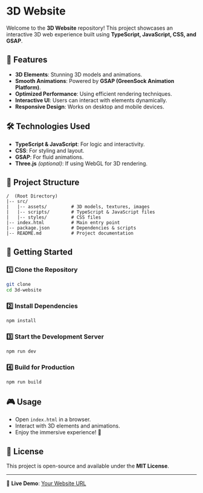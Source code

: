 
# 3D Website

Welcome to the **3D Website** repository! This project showcases an interactive 3D web experience built using **TypeScript, JavaScript, CSS, and GSAP**.

## 🚀 Features
- **3D Elements**: Stunning 3D models and animations.
- **Smooth Animations**: Powered by **GSAP (GreenSock Animation Platform)**.
- **Optimized Performance**: Using efficient rendering techniques.
- **Interactive UI**: Users can interact with elements dynamically.
- **Responsive Design**: Works on desktop and mobile devices.

## 🛠️ Technologies Used
- **TypeScript & JavaScript**: For logic and interactivity.
- **CSS**: For styling and layout.
- **GSAP**: For fluid animations.
- **Three.js** *(optional)*: If using WebGL for 3D rendering.

## 📂 Project Structure
```
/  (Root Directory)
|-- src/
|   |-- assets/         # 3D models, textures, images
|   |-- scripts/        # TypeScript & JavaScript files
|   |-- styles/         # CSS files
|-- index.html          # Main entry point
|-- package.json        # Dependencies & scripts
|-- README.md           # Project documentation
```

## 🏃 Getting Started
### 1️⃣ Clone the Repository
```bash
git clone 
cd 3d-website
```

### 2️⃣ Install Dependencies
```bash
npm install
```

### 3️⃣ Start the Development Server
```bash
npm run dev
```

### 4️⃣ Build for Production
```bash
npm run build
```

## 🎮 Usage
- Open `index.html` in a browser.
- Interact with 3D elements and animations.
- Enjoy the immersive experience! 🎉

## 📝 License
This project is open-source and available under the **MIT License**.

---

🔗 **Live Demo**: [Your Website URL]((https://3d-website-pt-9.vercel.app))
